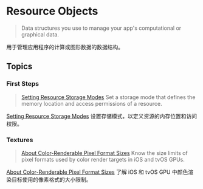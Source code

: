 #  Resource Objects

> Data structures you use to manage your app's computational or graphical data.

用于管理应用程序的计算或图形数据的数据结构。

## Topics

### First Steps

> [Setting Resource Storage Modes](https://developer.apple.com/documentation/metal/resource_objects/setting_resource_storage_modes?language=objc)
> Set a storage mode that defines the memory location and access permissions of a resource.

[Setting Resource Storage Modes](https://github.com/looperrwang/iOSSystemLibStudy/blob/master/Setting%20Resource%20Storage%20Modes.md)
设置存储模式，以定义资源的内存位置和访问权限。

### Textures

> [About Color-Renderable Pixel Format Sizes](https://developer.apple.com/documentation/metal/resource_objects/about_color-renderable_pixel_format_sizes?language=objc)
> Know the size limits of pixel formats used by color render targets in iOS and tvOS GPUs.

[About Color-Renderable Pixel Format Sizes](https://github.com/looperrwang/iOSSystemLibStudy/blob/master/About%20Color-Renderable%20Pixel%20Format%20Sizes.md)
了解 iOS 和 tvOS GPU 中颜色渲染目标使用的像素格式的大小限制。

